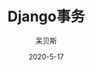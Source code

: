 ---
layout:     post
title:      Django事务
date:       2020-5-17
author:     呆贝斯
header-img: img/post-bg-rwd.jpg
catalog: true
tags:
    - Django
---